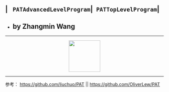 ## | **` PATAdvancedLevelProgram`**|**` PATTopLevelProgram`**|

* ## by Zhangmin Wang

----------

<div align="center">
  <img src="https://www.patest.cn/p/img/slider/robot1.png" height="100" width="100"/>
</div>

----------

参考： https://github.com/liuchuo/PAT || https://github.com/OliverLew/PAT
